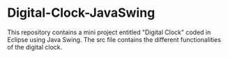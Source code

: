 # Digital-Clock-JavaSwing
This repository contains a mini project entitled "Digital Clock" coded in Eclipse using Java Swing. The src file contains the different functionalities of the digital clock.
